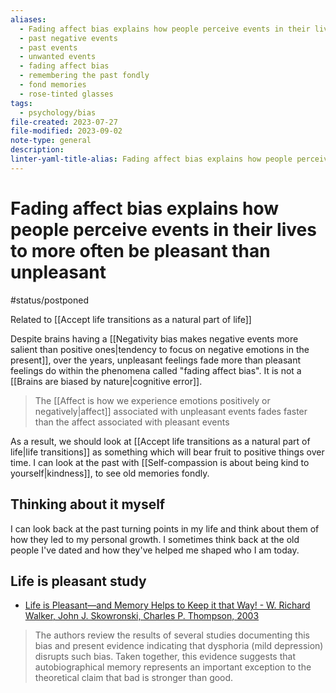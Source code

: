 ```yaml
---
aliases:
  - Fading affect bias explains how people perceive events in their lives to more often be pleasant than unpleasant
  - past negative events
  - past events
  - unwanted events
  - fading affect bias
  - remembering the past fondly
  - fond memories
  - rose-tinted glasses
tags:
  - psychology/bias
file-created: 2023-07-27
file-modified: 2023-09-02
note-type: general
description: 
linter-yaml-title-alias: Fading affect bias explains how people perceive events in their lives to more often be pleasant than unpleasant
---
```


# Fading affect bias explains how people perceive events in their lives to more often be pleasant than unpleasant

#status/postponed

Related to [[Accept life transitions as a natural part of life]]

Despite brains having a [[Negativity bias makes negative events more salient than positive ones|tendency to focus on negative emotions in the present]], over the years, unpleasant feelings fade more than pleasant feelings do within the phenomena called "fading affect bias". It is not a [[Brains are biased by nature|cognitive error]].

> The [[Affect is how we experience emotions positively or negatively|affect]] associated with unpleasant events fades faster than the affect associated with pleasant events

As a result, we should look at [[Accept life transitions as a natural part of life|life transitions]] as something which will bear fruit to positive things over time. I can look at the past with [[Self-compassion is about being kind to yourself|kindness]], to see old memories fondly.

## Thinking about it myself

I can look back at the past turning points in my life and think about them of how they led to my personal growth. I sometimes think back at the old people I've dated and how they've helped me shaped who I am today.

## Life is pleasant study

- [Life is Pleasant—and Memory Helps to Keep it that Way! - W. Richard Walker, John J. Skowronski, Charles P. Thompson, 2003](https://journals.sagepub.com/doi/10.1037/1089-2680.7.2.203)

> The authors review the results of several studies documenting this bias and present evidence indicating that dysphoria (mild depression) disrupts such bias. Taken together, this evidence suggests that autobiographical memory represents an important exception to the theoretical claim that bad is stronger than good.
